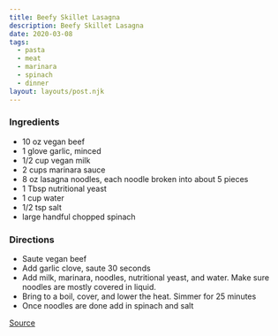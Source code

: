 ```yaml
---
title: Beefy Skillet Lasagna
description: Beefy Skillet Lasagna
date: 2020-03-08
tags:
  - pasta
  - meat
  - marinara
  - spinach
  - dinner
layout: layouts/post.njk
---
```


### Ingredients

- 10 oz vegan beef
- 1 glove garlic, minced
- 1/2 cup vegan milk
- 2 cups marinara sauce
- 8 oz lasagna noodles, each noodle broken into about 5 pieces
- 1 Tbsp nutritional yeast
- 1 cup water
- 1/2 tsp salt
- large handful chopped spinach

### Directions

- Saute vegan beef
- Add garlic clove, saute 30 seconds
- Add milk, marinara, noodles, nutritional yeast, and water. Make sure noodles are mostly covered in liquid.
- Bring to a boil, cover, and lower the heat. Simmer for 25 minutes
- Once noodles are done add in spinach and salt

[Source](https://vegantraveleats.com/beefy-skillet-lasagna/)
